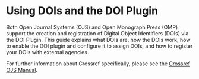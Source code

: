# Using DOIs and the DOI Plugin

Both Open Journal Systems (OJS) and Open Monograph Press (OMP) support the creation and registration of Digital Object Identifiers \(DOIs\) via the DOI Plugin. This guide explains what DOIs are, how the DOIs work, how to enable the DOI plugin and configure it to assign DOIs, and how to register your DOIs with external agencies.  

For further information about Crossref specifically, please see the [Crossref OJS Manual](/crossref-ojs-manual).
